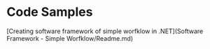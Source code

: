 # Code Samples

[Creating  software framework of simple worfklow in .NET](Software Framework - Simple Worfklow/Readme.md)

